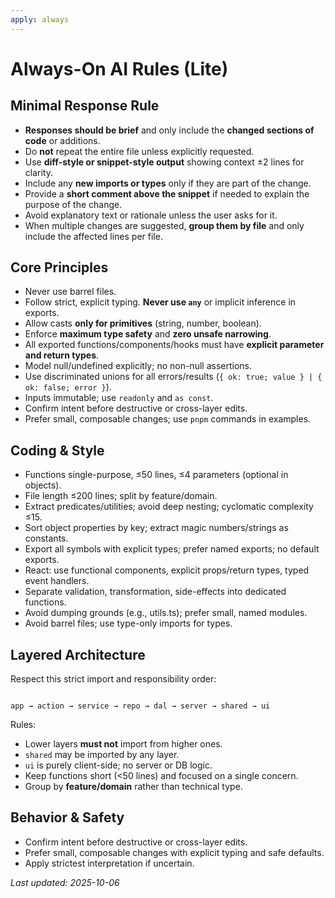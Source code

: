 ```yaml
---
apply: always
---
```


# Always-On AI Rules (Lite)

## Minimal Response Rule

- **Responses should be brief** and only include the **changed sections of code** or additions.
- Do **not** repeat the entire file unless explicitly requested.
- Use **diff-style or snippet-style output** showing context ±2 lines for clarity.
- Include any **new imports or types** only if they are part of the change.
- Provide a **short comment above the snippet** if needed to explain the purpose of the change.
- Avoid explanatory text or rationale unless the user asks for it.
- When multiple changes are suggested, **group them by file** and only include the affected lines per file.

## Core Principles

- Never use barrel files.
- Follow strict, explicit typing. **Never use `any`** or implicit inference in exports.
- Allow casts **only for primitives** (string, number, boolean).
- Enforce **maximum type safety** and **zero unsafe narrowing**.
- All exported functions/components/hooks must have **explicit parameter and return types**.
- Model null/undefined explicitly; no non-null assertions.
- Use discriminated unions for all errors/results (`{ ok: true; value } | { ok: false; error }`).
- Inputs immutable; use `readonly` and `as const`.
- Confirm intent before destructive or cross-layer edits.
- Prefer small, composable changes; use `pnpm` commands in examples.

## Coding & Style

- Functions single-purpose, ≤50 lines, ≤4 parameters (optional in objects).
- File length ≤200 lines; split by feature/domain.
- Extract predicates/utilities; avoid deep nesting; cyclomatic complexity ≤15.
- Sort object properties by key; extract magic numbers/strings as constants.
- Export all symbols with explicit types; prefer named exports; no default exports.
- React: use functional components, explicit props/return types, typed event handlers.
- Separate validation, transformation, side-effects into dedicated functions.
- Avoid dumping grounds (e.g., utils.ts); prefer small, named modules.
- Avoid barrel files; use type-only imports for types.

## Layered Architecture

Respect this strict import and responsibility order:

```

app → action → service → repo → dal → server → shared → ui

```

Rules:

- Lower layers **must not** import from higher ones.
- `shared` may be imported by any layer.
- `ui` is purely client-side; no server or DB logic.
- Keep functions short (<50 lines) and focused on a single concern.
- Group by **feature/domain** rather than technical type.

## Behavior & Safety

- Confirm intent before destructive or cross-layer edits.
- Prefer small, composable changes with explicit typing and safe defaults.
- Apply strictest interpretation if uncertain.

_Last updated: 2025-10-06_
